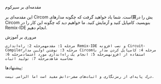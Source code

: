مقدمه‌ای بر سیرکوم

این مقدمه‌ای بر Circom است. شما یاد خواهید گرفت که چگونه مدارهای算یش را در Circom بنویسید، کامپایل کنید و آزمایش کنید. ما خواهیم دید که چگونه این کار را در Remix-IDE انجام دهیم.

مروری بر آموزش

```
مرحله 1: مقدمهمرحله 2: راه‌اندازی Remix-IDE و نصب افزونه Circuit-Compilerمرحله 3: نوشتن اولین مدار Circomمرحله 4: کامپایل کردن مدار با استفاده از افزونهمرحله 5: انجام یک راه‌اندازی مورد اعتمادمرحله 6: محاسبه شاهدمرحله 7: تولید اثبات
```

پیشنهادها:

```
درک پایه‌ای از رمزنگاری و اثبات‌های صفر-دانش مفید است اما الزامی نیست.
```